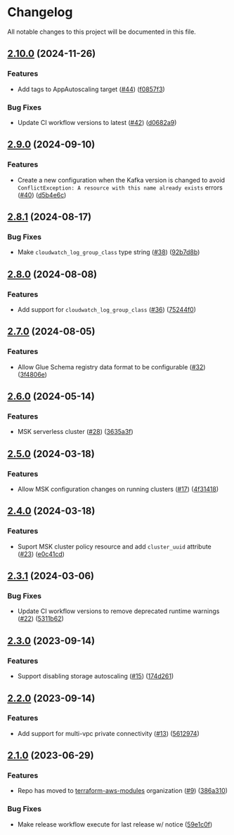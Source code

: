 # Changelog

All notable changes to this project will be documented in this file.

## [2.10.0](https://github.com/terraform-aws-modules/terraform-aws-msk-kafka-cluster/compare/v2.9.0...v2.10.0) (2024-11-26)


### Features

* Add tags to AppAutoscaling target ([#44](https://github.com/terraform-aws-modules/terraform-aws-msk-kafka-cluster/issues/44)) ([f0857f3](https://github.com/terraform-aws-modules/terraform-aws-msk-kafka-cluster/commit/f0857f3341ce4bb869ea11e7ad2a6d5a98d0149d))


### Bug Fixes

* Update CI workflow versions to latest ([#42](https://github.com/terraform-aws-modules/terraform-aws-msk-kafka-cluster/issues/42)) ([d0682a9](https://github.com/terraform-aws-modules/terraform-aws-msk-kafka-cluster/commit/d0682a9670b564f27697d5c0900147df1332a7b8))

## [2.9.0](https://github.com/terraform-aws-modules/terraform-aws-msk-kafka-cluster/compare/v2.8.1...v2.9.0) (2024-09-10)


### Features

* Create a new configuration when the Kafka version is changed to avoid `ConflictException: A resource with this name already exists` errors ([#40](https://github.com/terraform-aws-modules/terraform-aws-msk-kafka-cluster/issues/40)) ([d5b4e6c](https://github.com/terraform-aws-modules/terraform-aws-msk-kafka-cluster/commit/d5b4e6cac2f1f0619d15e6c4f4b26f764ff3ecd2))

## [2.8.1](https://github.com/terraform-aws-modules/terraform-aws-msk-kafka-cluster/compare/v2.8.0...v2.8.1) (2024-08-17)


### Bug Fixes

* Make `cloudwatch_log_group_class` type string ([#38](https://github.com/terraform-aws-modules/terraform-aws-msk-kafka-cluster/issues/38)) ([92b7d8b](https://github.com/terraform-aws-modules/terraform-aws-msk-kafka-cluster/commit/92b7d8bd09970374e2011e347e557865fd1fd34f))

## [2.8.0](https://github.com/terraform-aws-modules/terraform-aws-msk-kafka-cluster/compare/v2.7.0...v2.8.0) (2024-08-08)


### Features

* Add support for `cloudwatch_log_group_class` ([#36](https://github.com/terraform-aws-modules/terraform-aws-msk-kafka-cluster/issues/36)) ([75244f0](https://github.com/terraform-aws-modules/terraform-aws-msk-kafka-cluster/commit/75244f0ab8a786942499bdb98759ed603d9122f9))

## [2.7.0](https://github.com/terraform-aws-modules/terraform-aws-msk-kafka-cluster/compare/v2.6.0...v2.7.0) (2024-08-05)


### Features

* Allow Glue Schema registry data format to be configurable ([#32](https://github.com/terraform-aws-modules/terraform-aws-msk-kafka-cluster/issues/32)) ([3f4806e](https://github.com/terraform-aws-modules/terraform-aws-msk-kafka-cluster/commit/3f4806ee70d49f74163028f38abb14bd4971dfce))

## [2.6.0](https://github.com/terraform-aws-modules/terraform-aws-msk-kafka-cluster/compare/v2.5.0...v2.6.0) (2024-05-14)


### Features

* MSK serverless cluster ([#28](https://github.com/terraform-aws-modules/terraform-aws-msk-kafka-cluster/issues/28)) ([3635a3f](https://github.com/terraform-aws-modules/terraform-aws-msk-kafka-cluster/commit/3635a3fa9d0fdaf72519e35aadbe1462c1dddf6e))

## [2.5.0](https://github.com/terraform-aws-modules/terraform-aws-msk-kafka-cluster/compare/v2.4.0...v2.5.0) (2024-03-18)


### Features

* Allow MSK configuration changes on running clusters ([#17](https://github.com/terraform-aws-modules/terraform-aws-msk-kafka-cluster/issues/17)) ([4f31418](https://github.com/terraform-aws-modules/terraform-aws-msk-kafka-cluster/commit/4f314184fda3cc60197be4054470aaaecccc7392))

## [2.4.0](https://github.com/terraform-aws-modules/terraform-aws-msk-kafka-cluster/compare/v2.3.1...v2.4.0) (2024-03-18)


### Features

* Suport MSK cluster policy resource and add `cluster_uuid` attribute ([#23](https://github.com/terraform-aws-modules/terraform-aws-msk-kafka-cluster/issues/23)) ([e0c41cd](https://github.com/terraform-aws-modules/terraform-aws-msk-kafka-cluster/commit/e0c41cd343c9216b7ca8d8542bdf04770b6a77af))

## [2.3.1](https://github.com/terraform-aws-modules/terraform-aws-msk-kafka-cluster/compare/v2.3.0...v2.3.1) (2024-03-06)


### Bug Fixes

* Update CI workflow versions to remove deprecated runtime warnings ([#22](https://github.com/terraform-aws-modules/terraform-aws-msk-kafka-cluster/issues/22)) ([5311b62](https://github.com/terraform-aws-modules/terraform-aws-msk-kafka-cluster/commit/5311b626e1d49bb5dc4a80bbc4e9c9ed11c38a62))

## [2.3.0](https://github.com/terraform-aws-modules/terraform-aws-msk-kafka-cluster/compare/v2.2.0...v2.3.0) (2023-09-14)


### Features

* Support disabling storage autoscaling ([#15](https://github.com/terraform-aws-modules/terraform-aws-msk-kafka-cluster/issues/15)) ([174d261](https://github.com/terraform-aws-modules/terraform-aws-msk-kafka-cluster/commit/174d26146749150920a96dce15e65dbd075cf88b))

## [2.2.0](https://github.com/terraform-aws-modules/terraform-aws-msk-kafka-cluster/compare/v2.1.0...v2.2.0) (2023-09-14)


### Features

* Add support for multi-vpc private connectivity ([#13](https://github.com/terraform-aws-modules/terraform-aws-msk-kafka-cluster/issues/13)) ([5612974](https://github.com/terraform-aws-modules/terraform-aws-msk-kafka-cluster/commit/561297428f995d38b51d2a437b4834f9930c02d5))

## [2.1.0](https://github.com/clowdhaus/terraform-aws-msk-kafka-cluster/compare/v2.0.0...v2.1.0) (2023-06-29)


### Features

* Repo has moved to [terraform-aws-modules](https://github.com/terraform-aws-modules/terraform-aws-msk-kafka-cluster) organization ([#9](https://github.com/clowdhaus/terraform-aws-msk-kafka-cluster/issues/9)) ([386a310](https://github.com/clowdhaus/terraform-aws-msk-kafka-cluster/commit/386a3103ede94c9341522fed85527459e3a1e5a2))


### Bug Fixes

* Make release workflow execute for last release w/ notice ([59e1c0f](https://github.com/clowdhaus/terraform-aws-msk-kafka-cluster/commit/59e1c0f5136dc0815b67f5584a83e98897f13ecb))
